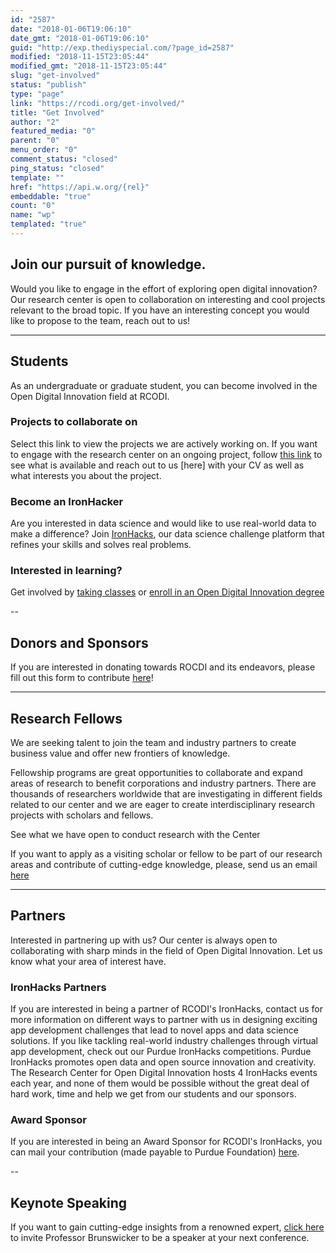 ```yaml
---
id: "2587"
date: "2018-01-06T19:06:10"
date_gmt: "2018-01-06T19:06:10"
guid: "http://exp.thediyspecial.com/?page_id=2587"
modified: "2018-11-15T23:05:44"
modified_gmt: "2018-11-15T23:05:44"
slug: "get-involved"
status: "publish"
type: "page"
link: "https://rcodi.org/get-involved/"
title: "Get Involved"
author: "2"
featured_media: "0"
parent: "0"
menu_order: "0"
comment_status: "closed"
ping_status: "closed"
template: ""
href: "https://api.w.org/{rel}"
embeddable: "true"
count: "0"
name: "wp"
templated: "true"
---
```



## Join our pursuit of knowledge.
Would you like to engage in the effort of exploring open digital innovation? Our research center is open to collaboration on interesting and cool projects relevant to the broad topic. If you have an interesting concept you would like to propose to the team, reach out to us! 

---
## Students

As an undergraduate or graduate student, you can become involved in the Open Digital Innovation field at RCODI.  

### Projects to collaborate on
Select this link to view the projects we are actively working on. If you want to engage with the research center on an ongoing project, follow [this link]() to see what is available and reach out to us [here] with your CV as well as what interests you about the project.

### Become an IronHacker 
Are you interested in data science and would like to use real-world data to make a difference? Join [IronHacks](https://ironhacks.com), our data science challenge platform that refines your skills and solves real problems. 

### Interested in learning?
Get involved by [taking classes](/courses) or [enroll in an Open Digital Innovation degree](https://polytechnic.purdue.edu/degrees/global-digital-innovation-dual-degree/program-structure) 

--

##  Donors and Sponsors
If you are interested in donating towards ROCDI and its endeavors, please fill out this form to contribute [here](https://connect.purdue.edu/s/givenow?dids=067974&appealcode=18073)!

---

## Research Fellows 
We are seeking talent to join the team and industry partners to create business value and offer new frontiers of knowledge.

Fellowship programs are great opportunities to collaborate and expand areas of research to benefit corporations and industry partners. There are thousands of researchers worldwide that are investigating in different fields related to our center and we are eager to create interdisciplinary research projects with scholars and fellows. 

See what we have open to conduct research with the Center

If you want to apply as a visiting scholar or fellow to be part of our research areas and contribute of cutting-edge knowledge, please, send us an email [here](mailto:eea8c1ab.groups.purdue.edu@amer.teams.ms) 

---
## Partners
Interested in partnering up with us? Our center is always open to collaborating with sharp minds in the field of Open Digital Innovation. Let us know what your area of interest have.  

### IronHacks Partners
If you are interested in being a partner of RCODI's IronHacks, contact us for more information on different ways to partner with us in designing exciting app development challenges that lead to novel apps and data science solutions.  If  you like tackling real-world industry challenges through virtual app development, check out our Purdue IronHacks competitions. Purdue IronHacks promotes open data and open source innovation and creativity. The Research Center for Open Digital Innovation hosts 4 IronHacks events each year, and none of them would be possible without the great deal of hard work, time and help we get from our students and our sponsors.  

### Award Sponsor 
If you are interested in being an Award Sponsor for RCODI's IronHacks, you can mail your contribution (made payable to Purdue Foundation) [here](https://connect.purdue.edu/s/givenow?dids=067974&appealcode=18073).

--
## Keynote Speaking 
If you want to gain cutting-edge insights from a renowned expert, [click here]() to invite Professor Brunswicker to be a speaker at your next conference. 
 
